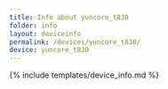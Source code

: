 ```yaml
---
title: Info about yuncore_t830
folder: info
layout: deviceinfo
permalink: /devices/yuncore_t830/
device: yuncore_t830
---
```

{% include templates/device_info.md %}
